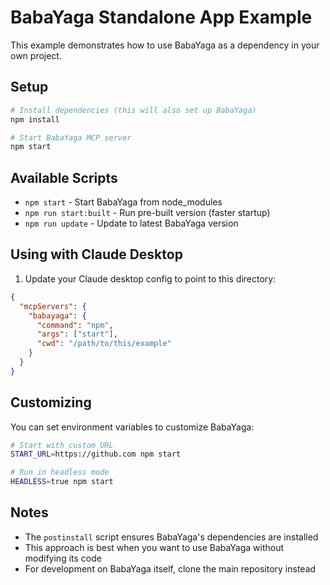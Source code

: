 # BabaYaga Standalone App Example

This example demonstrates how to use BabaYaga as a dependency in your own project.

## Setup

```bash
# Install dependencies (this will also set up BabaYaga)
npm install

# Start BabaYaga MCP server
npm start
```

## Available Scripts

- `npm start` - Start BabaYaga from node_modules
- `npm run start:built` - Run pre-built version (faster startup)
- `npm run update` - Update to latest BabaYaga version

## Using with Claude Desktop

1. Update your Claude desktop config to point to this directory:

```json
{
  "mcpServers": {
    "babayaga": {
      "command": "npm",
      "args": ["start"],
      "cwd": "/path/to/this/example"
    }
  }
}
```

## Customizing

You can set environment variables to customize BabaYaga:

```bash
# Start with custom URL
START_URL=https://github.com npm start

# Run in headless mode
HEADLESS=true npm start
```

## Notes

- The `postinstall` script ensures BabaYaga's dependencies are installed
- This approach is best when you want to use BabaYaga without modifying its code
- For development on BabaYaga itself, clone the main repository instead